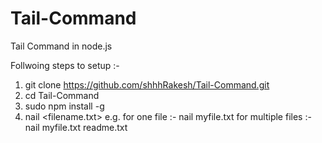 # Tail-Command
Tail Command in node.js

Follwoing steps to setup :-
1. git clone https://github.com/shhhRakesh/Tail-Command.git
2. cd Tail-Command
3. sudo npm install -g
4. nail <filename.txt> 
    e.g. 
    for one file :- 
              nail myfile.txt 
    for multiple files :-           
              nail myfile.txt readme.txt
